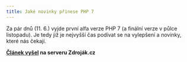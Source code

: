 ```yaml
---
title: Jaké novinky přinese PHP 7
---
```


Za pár dnů (11. 6.) vyjde první alfa verze PHP 7 (a finální verze v půlce listopadu). Je tedy již je nejvyšší čas podívat se na vylepšení a novinky, které nás čekají.

**[Článek vyšel](https://www.zdrojak.cz/clanky/jake-novinky-prinese-php-7/) na serveru Zdroják.cz**
